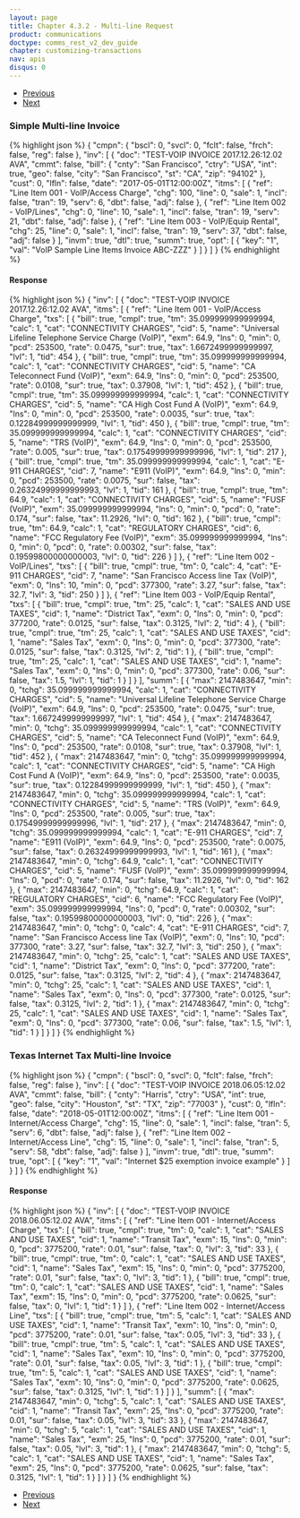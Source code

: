 ```yaml
---
layout: page
title: Chapter 4.3.2 - Multi-line Request
product: communications
doctype: comms_rest_v2_dev_guide
chapter: customizing-transactions
nav: apis
disqus: 0
---
```


<ul class="pager">
  <li class="previous"><a href="/communications/dev-guide_rest_v2/customizing-transactions/sample-transactions/simple-request/"><i class="glyphicon glyphicon-chevron-left"></i>Previous</a></li>
  <li class="next"><a href="/communications/dev-guide_rest_v2/customizing-transactions/sample-transactions/jurisdiction-determination/">Next<i class="glyphicon glyphicon-chevron-right"></i></a></li>
</ul>

<h3>Simple Multi-line Invoice</h3>
{% highlight json %}
{
  "cmpn": {
    "bscl": 0,
    "svcl": 0,
    "fclt": false,
    "frch": false,
    "reg": false
  },
  "inv": [
    {
      "doc": "TEST-VOIP INVOICE 2017.12.26:12.02 AVA",
      "cmmt": false,
      "bill": {
        "cnty": "San Francisco",
        "ctry": "USA",
        "int": true,
        "geo": false,
        "city": "San Francisco",
        "st": "CA",
        "zip": "94102"
      },
      "cust": 0,
      "lfln": false,
      "date": "2017-05-01T12:00:00Z",
      "itms": [
        {
          "ref": "Line Item 001 - VoIP/Access Charge",
          "chg": 100,
          "line": 0,
          "sale": 1,
          "incl": false,
          "tran": 19,
          "serv": 6,
          "dbt": false,
          "adj": false
        },
        {
          "ref": "Line Item 002 - VoIP/Lines",
          "chg": 0,
          "line": 10,
          "sale": 1,
          "incl": false,
          "tran": 19,
          "serv": 21,
          "dbt": false,
          "adj": false
        },
        {
          "ref": "Line Item 003 - VoIP/Equip Rental",
          "chg": 25,
          "line": 0,
          "sale": 1,
          "incl": false,
          "tran": 19,
          "serv": 37,
          "dbt": false,
          "adj": false
        }
      ],
      "invm": true,
      "dtl": true,
      "summ": true,
      "opt": [
        {
          "key": "1",
          "val": "VoIP Sample Line Items Invoice ABC-ZZZ"
        }
      ]
    }
  ]
}
{% endhighlight %}

<h4>Response</h4>
{% highlight json %}
{
  "inv": [
    {
      "doc": "TEST-VOIP INVOICE 2017.12.26:12.02 AVA",
      "itms": [
        {
          "ref": "Line Item 001 - VoIP/Access Charge",
          "txs": [
            {
              "bill": true,
              "cmpl": true,
              "tm": 35.099999999999994,
              "calc": 1,
              "cat": "CONNECTIVITY CHARGES",
              "cid": 5,
              "name": "Universal Lifeline Telephone Service Charge (VoIP)",
              "exm": 64.9,
              "lns": 0,
              "min": 0,
              "pcd": 253500,
              "rate": 0.0475,
              "sur": true,
              "tax": 1.6672499999999997,
              "lvl": 1,
              "tid": 454
            },
            {
              "bill": true,
              "cmpl": true,
              "tm": 35.099999999999994,
              "calc": 1,
              "cat": "CONNECTIVITY CHARGES",
              "cid": 5,
              "name": "CA Teleconnect Fund (VoIP)",
              "exm": 64.9,
              "lns": 0,
              "min": 0,
              "pcd": 253500,
              "rate": 0.0108,
              "sur": true,
              "tax": 0.37908,
              "lvl": 1,
              "tid": 452
            },
            {
              "bill": true,
              "cmpl": true,
              "tm": 35.099999999999994,
              "calc": 1,
              "cat": "CONNECTIVITY CHARGES",
              "cid": 5,
              "name": "CA High Cost Fund A (VoIP)",
              "exm": 64.9,
              "lns": 0,
              "min": 0,
              "pcd": 253500,
              "rate": 0.0035,
              "sur": true,
              "tax": 0.12284999999999999,
              "lvl": 1,
              "tid": 450
            },
            {
              "bill": true,
              "cmpl": true,
              "tm": 35.099999999999994,
              "calc": 1,
              "cat": "CONNECTIVITY CHARGES",
              "cid": 5,
              "name": "TRS (VoIP)",
              "exm": 64.9,
              "lns": 0,
              "min": 0,
              "pcd": 253500,
              "rate": 0.005,
              "sur": true,
              "tax": 0.17549999999999996,
              "lvl": 1,
              "tid": 217
            },
            {
              "bill": true,
              "cmpl": true,
              "tm": 35.099999999999994,
              "calc": 1,
              "cat": "E-911 CHARGES",
              "cid": 7,
              "name": "E911 (VoIP)",
              "exm": 64.9,
              "lns": 0,
              "min": 0,
              "pcd": 253500,
              "rate": 0.0075,
              "sur": false,
              "tax": 0.26324999999999993,
              "lvl": 1,
              "tid": 161
            },
            {
              "bill": true,
              "cmpl": true,
              "tm": 64.9,
              "calc": 1,
              "cat": "CONNECTIVITY CHARGES",
              "cid": 5,
              "name": "FUSF (VoIP)",
              "exm": 35.099999999999994,
              "lns": 0,
              "min": 0,
              "pcd": 0,
              "rate": 0.174,
              "sur": false,
              "tax": 11.2926,
              "lvl": 0,
              "tid": 162
            },
            {
              "bill": true,
              "cmpl": true,
              "tm": 64.9,
              "calc": 1,
              "cat": "REGULATORY CHARGES",
              "cid": 6,
              "name": "FCC Regulatory Fee (VoIP)",
              "exm": 35.099999999999994,
              "lns": 0,
              "min": 0,
              "pcd": 0,
              "rate": 0.00302,
              "sur": false,
              "tax": 0.19599800000000003,
              "lvl": 0,
              "tid": 226
            }
          ]
        },
        {
          "ref": "Line Item 002 - VoIP/Lines",
          "txs": [
            {
              "bill": true,
              "cmpl": true,
              "tm": 0,
              "calc": 4,
              "cat": "E-911 CHARGES",
              "cid": 7,
              "name": "San Francisco Access line Tax (VoIP)",
              "exm": 0,
              "lns": 10,
              "min": 0,
              "pcd": 377300,
              "rate": 3.27,
              "sur": false,
              "tax": 32.7,
              "lvl": 3,
              "tid": 250
            }
          ]
        },
        {
          "ref": "Line Item 003 - VoIP/Equip Rental",
          "txs": [
            {
              "bill": true,
              "cmpl": true,
              "tm": 25,
              "calc": 1,
              "cat": "SALES AND USE TAXES",
              "cid": 1,
              "name": "District Tax",
              "exm": 0,
              "lns": 0,
              "min": 0,
              "pcd": 377200,
              "rate": 0.0125,
              "sur": false,
              "tax": 0.3125,
              "lvl": 2,
              "tid": 4
            },
            {
              "bill": true,
              "cmpl": true,
              "tm": 25,
              "calc": 1,
              "cat": "SALES AND USE TAXES",
              "cid": 1,
              "name": "Sales Tax",
              "exm": 0,
              "lns": 0,
              "min": 0,
              "pcd": 377300,
              "rate": 0.0125,
              "sur": false,
              "tax": 0.3125,
              "lvl": 2,
              "tid": 1
            },
            {
              "bill": true,
              "cmpl": true,
              "tm": 25,
              "calc": 1,
              "cat": "SALES AND USE TAXES",
              "cid": 1,
              "name": "Sales Tax",
              "exm": 0,
              "lns": 0,
              "min": 0,
              "pcd": 377300,
              "rate": 0.06,
              "sur": false,
              "tax": 1.5,
              "lvl": 1,
              "tid": 1
            }
          ]
        }
      ],
      "summ": [
        {
          "max": 2147483647,
          "min": 0,
          "tchg": 35.099999999999994,
          "calc": 1,
          "cat": "CONNECTIVITY CHARGES",
          "cid": 5,
          "name": "Universal Lifeline Telephone Service Charge (VoIP)",
          "exm": 64.9,
          "lns": 0,
          "pcd": 253500,
          "rate": 0.0475,
          "sur": true,
          "tax": 1.6672499999999997,
          "lvl": 1,
          "tid": 454
        },
        {
          "max": 2147483647,
          "min": 0,
          "tchg": 35.099999999999994,
          "calc": 1,
          "cat": "CONNECTIVITY CHARGES",
          "cid": 5,
          "name": "CA Teleconnect Fund (VoIP)",
          "exm": 64.9,
          "lns": 0,
          "pcd": 253500,
          "rate": 0.0108,
          "sur": true,
          "tax": 0.37908,
          "lvl": 1,
          "tid": 452
        },
        {
          "max": 2147483647,
          "min": 0,
          "tchg": 35.099999999999994,
          "calc": 1,
          "cat": "CONNECTIVITY CHARGES",
          "cid": 5,
          "name": "CA High Cost Fund A (VoIP)",
          "exm": 64.9,
          "lns": 0,
          "pcd": 253500,
          "rate": 0.0035,
          "sur": true,
          "tax": 0.12284999999999999,
          "lvl": 1,
          "tid": 450
        },
        {
          "max": 2147483647,
          "min": 0,
          "tchg": 35.099999999999994,
          "calc": 1,
          "cat": "CONNECTIVITY CHARGES",
          "cid": 5,
          "name": "TRS (VoIP)",
          "exm": 64.9,
          "lns": 0,
          "pcd": 253500,
          "rate": 0.005,
          "sur": true,
          "tax": 0.17549999999999996,
          "lvl": 1,
          "tid": 217
        },
        {
          "max": 2147483647,
          "min": 0,
          "tchg": 35.099999999999994,
          "calc": 1,
          "cat": "E-911 CHARGES",
          "cid": 7,
          "name": "E911 (VoIP)",
          "exm": 64.9,
          "lns": 0,
          "pcd": 253500,
          "rate": 0.0075,
          "sur": false,
          "tax": 0.26324999999999993,
          "lvl": 1,
          "tid": 161
        },
        {
          "max": 2147483647,
          "min": 0,
          "tchg": 64.9,
          "calc": 1,
          "cat": "CONNECTIVITY CHARGES",
          "cid": 5,
          "name": "FUSF (VoIP)",
          "exm": 35.099999999999994,
          "lns": 0,
          "pcd": 0,
          "rate": 0.174,
          "sur": false,
          "tax": 11.2926,
          "lvl": 0,
          "tid": 162
        },
        {
          "max": 2147483647,
          "min": 0,
          "tchg": 64.9,
          "calc": 1,
          "cat": "REGULATORY CHARGES",
          "cid": 6,
          "name": "FCC Regulatory Fee (VoIP)",
          "exm": 35.099999999999994,
          "lns": 0,
          "pcd": 0,
          "rate": 0.00302,
          "sur": false,
          "tax": 0.19599800000000003,
          "lvl": 0,
          "tid": 226
        },
        {
          "max": 2147483647,
          "min": 0,
          "tchg": 0,
          "calc": 4,
          "cat": "E-911 CHARGES",
          "cid": 7,
          "name": "San Francisco Access line Tax (VoIP)",
          "exm": 0,
          "lns": 10,
          "pcd": 377300,
          "rate": 3.27,
          "sur": false,
          "tax": 32.7,
          "lvl": 3,
          "tid": 250
        },
        {
          "max": 2147483647,
          "min": 0,
          "tchg": 25,
          "calc": 1,
          "cat": "SALES AND USE TAXES",
          "cid": 1,
          "name": "District Tax",
          "exm": 0,
          "lns": 0,
          "pcd": 377200,
          "rate": 0.0125,
          "sur": false,
          "tax": 0.3125,
          "lvl": 2,
          "tid": 4
        },
        {
          "max": 2147483647,
          "min": 0,
          "tchg": 25,
          "calc": 1,
          "cat": "SALES AND USE TAXES",
          "cid": 1,
          "name": "Sales Tax",
          "exm": 0,
          "lns": 0,
          "pcd": 377300,
          "rate": 0.0125,
          "sur": false,
          "tax": 0.3125,
          "lvl": 2,
          "tid": 1
        },
        {
          "max": 2147483647,
          "min": 0,
          "tchg": 25,
          "calc": 1,
          "cat": "SALES AND USE TAXES",
          "cid": 1,
          "name": "Sales Tax",
          "exm": 0,
          "lns": 0,
          "pcd": 377300,
          "rate": 0.06,
          "sur": false,
          "tax": 1.5,
          "lvl": 1,
          "tid": 1
        }
      ]
    }
  ]
}
{% endhighlight %}


<h3>Texas Internet Tax Multi-line Invoice</h3>
{% highlight json %}
{
  "cmpn": {
    "bscl": 0,
    "svcl": 0,
    "fclt": false,
    "frch": false,
    "reg": false
  },
  "inv": [
    {
      "doc": "TEST-VOIP INVOICE 2018.06.05:12.02 AVA",
      "cmmt": false,
      "bill": {
        "cnty": "Harris",
        "ctry": "USA",
        "int": true,
        "geo": false,
        "city": "Houston",
        "st": "TX",
        "zip": "77003"
      },
      "cust": 0,
      "lfln": false,
      "date": "2018-05-01T12:00:00Z",
      "itms": [
        {
          "ref": "Line Item 001 - Internet/Access Charge",
          "chg": 15,
          "line": 0,
          "sale": 1,
          "incl": false,
          "tran": 5,
          "serv": 6,
          "dbt": false,
          "adj": false
        },
        {
          "ref": "Line Item 002 - Internet/Access Line",
          "chg": 15,
          "line": 0,
          "sale": 1,
          "incl": false,
          "tran": 5,
          "serv": 58,
          "dbt": false,
          "adj": false
        }
      ],
      "invm": true,
      "dtl": true,
      "summ": true,
      "opt": [
        {
          "key": "1",
          "val": "Internet $25 exemption invoice example"
        }
      ]
    }
  ]
}
{% endhighlight %}

<h4>Response</h4>
{% highlight json %}
{
  "inv": [
    {
      "doc": "TEST-VOIP INVOICE 2018.06.05:12.02 AVA",
      "itms": [
        {
          "ref": "Line Item 001 - Internet/Access Charge",
          "txs": [
            {
              "bill": true,
              "cmpl": true,
              "tm": 0,
              "calc": 1,
              "cat": "SALES AND USE TAXES",
              "cid": 1,
              "name": "Transit Tax",
              "exm": 15,
              "lns": 0,
              "min": 0,
              "pcd": 3775200,
              "rate": 0.01,
              "sur": false,
              "tax": 0,
              "lvl": 3,
              "tid": 33
            },
            {
              "bill": true,
              "cmpl": true,
              "tm": 0,
              "calc": 1,
              "cat": "SALES AND USE TAXES",
              "cid": 1,
              "name": "Sales Tax",
              "exm": 15,
              "lns": 0,
              "min": 0,
              "pcd": 3775200,
              "rate": 0.01,
              "sur": false,
              "tax": 0,
              "lvl": 3,
              "tid": 1
            },
            {
              "bill": true,
              "cmpl": true,
              "tm": 0,
              "calc": 1,
              "cat": "SALES AND USE TAXES",
              "cid": 1,
              "name": "Sales Tax",
              "exm": 15,
              "lns": 0,
              "min": 0,
              "pcd": 3775200,
              "rate": 0.0625,
              "sur": false,
              "tax": 0,
              "lvl": 1,
              "tid": 1
            }
          ]
        },
        {
          "ref": "Line Item 002 - Internet/Access Line",
          "txs": [
            {
              "bill": true,
              "cmpl": true,
              "tm": 5,
              "calc": 1,
              "cat": "SALES AND USE TAXES",
              "cid": 1,
              "name": "Transit Tax",
              "exm": 10,
              "lns": 0,
              "min": 0,
              "pcd": 3775200,
              "rate": 0.01,
              "sur": false,
              "tax": 0.05,
              "lvl": 3,
              "tid": 33
            },
            {
              "bill": true,
              "cmpl": true,
              "tm": 5,
              "calc": 1,
              "cat": "SALES AND USE TAXES",
              "cid": 1,
              "name": "Sales Tax",
              "exm": 10,
              "lns": 0,
              "min": 0,
              "pcd": 3775200,
              "rate": 0.01,
              "sur": false,
              "tax": 0.05,
              "lvl": 3,
              "tid": 1
            },
            {
              "bill": true,
              "cmpl": true,
              "tm": 5,
              "calc": 1,
              "cat": "SALES AND USE TAXES",
              "cid": 1,
              "name": "Sales Tax",
              "exm": 10,
              "lns": 0,
              "min": 0,
              "pcd": 3775200,
              "rate": 0.0625,
              "sur": false,
              "tax": 0.3125,
              "lvl": 1,
              "tid": 1
            }
          ]
        }
      ],
      "summ": [
        {
          "max": 2147483647,
          "min": 0,
          "tchg": 5,
          "calc": 1,
          "cat": "SALES AND USE TAXES",
          "cid": 1,
          "name": "Transit Tax",
          "exm": 25,
          "lns": 0,
          "pcd": 3775200,
          "rate": 0.01,
          "sur": false,
          "tax": 0.05,
          "lvl": 3,
          "tid": 33
        },
        {
          "max": 2147483647,
          "min": 0,
          "tchg": 5,
          "calc": 1,
          "cat": "SALES AND USE TAXES",
          "cid": 1,
          "name": "Sales Tax",
          "exm": 25,
          "lns": 0,
          "pcd": 3775200,
          "rate": 0.01,
          "sur": false,
          "tax": 0.05,
          "lvl": 3,
          "tid": 1
        },
        {
          "max": 2147483647,
          "min": 0,
          "tchg": 5,
          "calc": 1,
          "cat": "SALES AND USE TAXES",
          "cid": 1,
          "name": "Sales Tax",
          "exm": 25,
          "lns": 0,
          "pcd": 3775200,
          "rate": 0.0625,
          "sur": false,
          "tax": 0.3125,
          "lvl": 1,
          "tid": 1
        }
      ]
    }
  ]
}
{% endhighlight %}

<ul class="pager">
  <li class="previous"><a href="/communications/dev-guide_rest_v2/customizing-transactions/sample-transactions/simple-request/"><i class="glyphicon glyphicon-chevron-left"></i>Previous</a></li>
  <li class="next"><a href="/communications/dev-guide_rest_v2/customizing-transactions/sample-transactions/jurisdiction-determination/">Next<i class="glyphicon glyphicon-chevron-right"></i></a></li>
</ul>